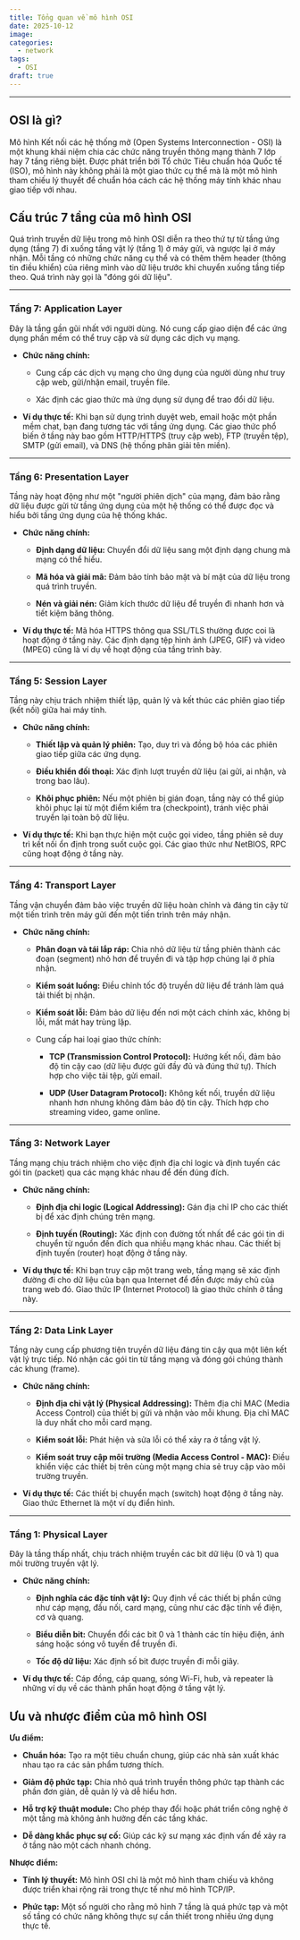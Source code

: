 ```yaml
---
title: Tổng quan về mô hình OSI
date: 2025-10-12
image:
categories:
  - network
tags:
  - OSI
draft: true
---
```


<!--more-->

---
## OSI là gì?

Mô hình Kết nối các hệ thống mở (Open Systems Interconnection - OSI) là một khung khái niệm chia các chức năng truyền thông mạng thành 7 lớp hay 7 tầng riêng biệt. Được phát triển bởi Tổ chức Tiêu chuẩn hóa Quốc tế (ISO), mô hình này không phải là một giao thức cụ thể mà là một mô hình tham chiếu lý thuyết để chuẩn hóa cách các hệ thống máy tính khác nhau giao tiếp với nhau.
## Cấu trúc 7 tầng của mô hình OSI

Quá trình truyền dữ liệu trong mô hình OSI diễn ra theo thứ tự từ tầng ứng dụng (tầng 7) đi xuống tầng vật lý (tầng 1) ở máy gửi, và ngược lại ở máy nhận. Mỗi tầng có những chức năng cụ thể và có thêm thêm header (thông tin điều khiển) của riêng mình vào dữ liệu trước khi chuyển xuống tầng tiếp theo. Quá trình này gọi là "đóng gói dữ liệu".

---

### **Tầng 7: Application Layer**

Đây là tầng gần gũi nhất với người dùng. Nó cung cấp giao diện để các ứng dụng phần mềm có thể truy cập và sử dụng các dịch vụ mạng.

*   **Chức năng chính:**
	
    *   Cung cấp các dịch vụ mạng cho ứng dụng của người dùng như truy cập web, gửi/nhận email, truyền file.
		
    *   Xác định các giao thức mà ứng dụng sử dụng để trao đổi dữ liệu.
	
*   **Ví dụ thực tế:** Khi bạn sử dụng trình duyệt web, email hoặc một phần mềm chat, bạn đang tương tác với tầng ứng dụng. Các giao thức phổ biến ở tầng này bao gồm HTTP/HTTPS (truy cập web), FTP (truyền tệp), SMTP (gửi email), và DNS (hệ thống phân giải tên miền).

---

### **Tầng 6: Presentation Layer**

Tầng này hoạt động như một "người phiên dịch" của mạng, đảm bảo rằng dữ liệu được gửi từ tầng ứng dụng của một hệ thống có thể được đọc và hiểu bởi tầng ứng dụng của hệ thống khác.

*   **Chức năng chính:**
	
    *   **Định dạng dữ liệu:** Chuyển đổi dữ liệu sang một định dạng chung mà mạng có thể hiểu.
		
    *   **Mã hóa và giải mã:** Đảm bảo tính bảo mật và bí mật của dữ liệu trong quá trình truyền.
		
    *   **Nén và giải nén:** Giảm kích thước dữ liệu để truyền đi nhanh hơn và tiết kiệm băng thông.
	
*   **Ví dụ thực tế:** Mã hóa HTTPS thông qua SSL/TLS thường được coi là hoạt động ở tầng này. Các định dạng tệp hình ảnh (JPEG, GIF) và video (MPEG) cũng là ví dụ về hoạt động của tầng trình bày.

---

### **Tầng 5: Session Layer**

Tầng này chịu trách nhiệm thiết lập, quản lý và kết thúc các phiên giao tiếp (kết nối) giữa hai máy tính.

*   **Chức năng chính:**
	
    *   **Thiết lập và quản lý phiên:** Tạo, duy trì và đồng bộ hóa các phiên giao tiếp giữa các ứng dụng.
		
    *   **Điều khiển đối thoại:** Xác định lượt truyền dữ liệu (ai gửi, ai nhận, và trong bao lâu).
		
    *   **Khôi phục phiên:** Nếu một phiên bị gián đoạn, tầng này có thể giúp khôi phục lại từ một điểm kiểm tra (checkpoint), tránh việc phải truyền lại toàn bộ dữ liệu.
	
*   **Ví dụ thực tế:** Khi bạn thực hiện một cuộc gọi video, tầng phiên sẽ duy trì kết nối ổn định trong suốt cuộc gọi. Các giao thức như NetBIOS, RPC cũng hoạt động ở tầng này.

---

### **Tầng 4: Transport Layer**

Tầng vận chuyển đảm bảo việc truyền dữ liệu hoàn chỉnh và đáng tin cậy từ một tiến trình trên máy gửi đến một tiến trình trên máy nhận.

*   **Chức năng chính:**
	
    *   **Phân đoạn và tái lắp ráp:** Chia nhỏ dữ liệu từ tầng phiên thành các đoạn (segment) nhỏ hơn để truyền đi và tập hợp chúng lại ở phía nhận.
		
    *   **Kiểm soát luồng:** Điều chỉnh tốc độ truyền dữ liệu để tránh làm quá tải thiết bị nhận.
		
    *   **Kiểm soát lỗi:** Đảm bảo dữ liệu đến nơi một cách chính xác, không bị lỗi, mất mát hay trùng lặp.
		
    *   Cung cấp hai loại giao thức chính:
		
        *   **TCP (Transmission Control Protocol):** Hướng kết nối, đảm bảo độ tin cậy cao (dữ liệu được gửi đầy đủ và đúng thứ tự). Thích hợp cho việc tải tệp, gửi email.
			
        *   **UDP (User Datagram Protocol):** Không kết nối, truyền dữ liệu nhanh hơn nhưng không đảm bảo độ tin cậy. Thích hợp cho streaming video, game online.
	
---

### **Tầng 3: Network Layer**

Tầng mạng chịu trách nhiệm cho việc định địa chỉ logic và định tuyến các gói tin (packet) qua các mạng khác nhau để đến đúng đích.

*   **Chức năng chính:**
	
    *   **Định địa chỉ logic (Logical Addressing):** Gán địa chỉ IP cho các thiết bị để xác định chúng trên mạng.
		
    *   **Định tuyến (Routing):** Xác định con đường tốt nhất để các gói tin di chuyển từ nguồn đến đích qua nhiều mạng khác nhau. Các thiết bị định tuyến (router) hoạt động ở tầng này.
	
*   **Ví dụ thực tế:** Khi bạn truy cập một trang web, tầng mạng sẽ xác định đường đi cho dữ liệu của bạn qua Internet để đến được máy chủ của trang web đó. Giao thức IP (Internet Protocol) là giao thức chính ở tầng này.

---

### **Tầng 2: Data Link Layer**

Tầng này cung cấp phương tiện truyền dữ liệu đáng tin cậy qua một liên kết vật lý trực tiếp. Nó nhận các gói tin từ tầng mạng và đóng gói chúng thành các khung (frame).

*   **Chức năng chính:**
	
    *   **Định địa chỉ vật lý (Physical Addressing):** Thêm địa chỉ MAC (Media Access Control) của thiết bị gửi và nhận vào mỗi khung. Địa chỉ MAC là duy nhất cho mỗi card mạng.
		
    *   **Kiểm soát lỗi:** Phát hiện và sửa lỗi có thể xảy ra ở tầng vật lý.
		
    *   **Kiểm soát truy cập môi trường (Media Access Control - MAC):** Điều khiển việc các thiết bị trên cùng một mạng chia sẻ truy cập vào môi trường truyền.
	
*   **Ví dụ thực tế:** Các thiết bị chuyển mạch (switch) hoạt động ở tầng này. Giao thức Ethernet là một ví dụ điển hình.

---

### **Tầng 1: Physical Layer**

Đây là tầng thấp nhất, chịu trách nhiệm truyền các bit dữ liệu (0 và 1) qua môi trường truyền vật lý.

*   **Chức năng chính:**
	
    *   **Định nghĩa các đặc tính vật lý:** Quy định về các thiết bị phần cứng như cáp mạng, đầu nối, card mạng, cũng như các đặc tính về điện, cơ và quang.
		
    *   **Biểu diễn bit:** Chuyển đổi các bit 0 và 1 thành các tín hiệu điện, ánh sáng hoặc sóng vô tuyến để truyền đi.
		
    *   **Tốc độ dữ liệu:** Xác định số bit được truyền đi mỗi giây.
	
*   **Ví dụ thực tế:** Cáp đồng, cáp quang, sóng Wi-Fi, hub, và repeater là những ví dụ về các thành phần hoạt động ở tầng vật lý.

## Ưu và nhược điểm của mô hình OSI

**Ưu điểm:**
	
*   **Chuẩn hóa:** Tạo ra một tiêu chuẩn chung, giúp các nhà sản xuất khác nhau tạo ra các sản phẩm tương thích.
	
*   **Giảm độ phức tạp:** Chia nhỏ quá trình truyền thông phức tạp thành các phần đơn giản, dễ quản lý và dễ hiểu hơn.
	
*   **Hỗ trợ kỹ thuật module:** Cho phép thay đổi hoặc phát triển công nghệ ở một tầng mà không ảnh hưởng đến các tầng khác.
	
*   **Dễ dàng khắc phục sự cố:** Giúp các kỹ sư mạng xác định vấn đề xảy ra ở tầng nào một cách nhanh chóng.
	
**Nhược điểm:**
	
*   **Tính lý thuyết:** Mô hình OSI chỉ là một mô hình tham chiếu và không được triển khai rộng rãi trong thực tế như mô hình TCP/IP.
	
*   **Phức tạp:** Một số người cho rằng mô hình 7 tầng là quá phức tạp và một số tầng có chức năng không thực sự cần thiết trong nhiều ứng dụng thực tế.